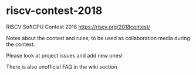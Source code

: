 # riscv-contest-2018
RISCV SoftCPU Contest 2018 https://riscv.org/2018contest/

Notes about the contest and rules, to be used as collaboration media during the contest.

Please look at project issues and add new ones!

There is also unofficial FAQ in the wiki section
